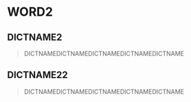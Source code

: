 # WORD2
## DICTNAME2
> DICTNAMEDICTNAMEDICTNAMEDICTNAMEDICTNAME
## DICTNAME22
> DICTNAMEDICTNAMEDICTNAMEDICTNAMEDICTNAME
